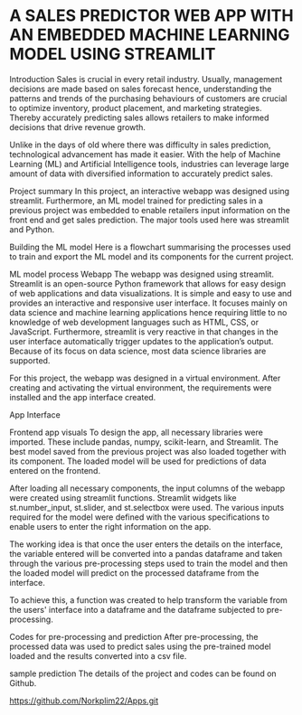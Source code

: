 # A SALES PREDICTOR WEB APP WITH AN EMBEDDED MACHINE LEARNING MODEL USING STREAMLIT

Introduction
Sales is crucial in every retail industry. Usually, management decisions are made based on sales forecast hence, understanding the patterns and trends of the purchasing behaviours of customers are crucial to optimize inventory, product placement, and marketing strategies. Thereby accurately predicting sales allows retailers to make informed decisions that drive revenue growth.

Unlike in the days of old where there was difficulty in sales prediction, technological advancement has made it easier. With the help of Machine Learning (ML) and Artificial Intelligence tools, industries can leverage large amount of data with diversified information to accurately predict sales.

Project summary
In this project, an interactive webapp was designed using streamlit. Furthermore, an ML model trained for predicting sales in a previous project was embedded to enable retailers input information on the front end and get sales prediction. The major tools used here was streamlit and Python.

Building the ML model
Here is a flowchart summarising the processes used to train and export the ML model and its components for the current project.


ML model process
Webapp
The webapp was designed using streamlit. Streamlit is an open-source Python framework that allows for easy design of web applications and data visualizations. It is simple and easy to use and provides an interactive and responsive user interface. It focuses mainly on data science and machine learning applications hence requiring little to no knowledge of web development languages such as HTML, CSS, or JavaScript. Furthermore, streamlit is very reactive in that changes in the user interface automatically trigger updates to the application’s output. Because of its focus on data science, most data science libraries are supported.

For this project, the webapp was designed in a virtual environment. After creating and activating the virtual environment, the requirements were installed and the app interface created.

App Interface


Frontend app visuals
To design the app, all necessary libraries were imported. These include pandas, numpy, scikit-learn, and Streamlit. The best model saved from the previous project was also loaded together with its component. The loaded model will be used for predictions of data entered on the frontend.

After loading all necessary components, the input columns of the webapp were created using streamlit functions. Streamlit widgets like st.number_input, st.slider, and st.selectbox were used. The various inputs required for the model were defined with the various specifications to enable users to enter the right information on the app.

The working idea is that once the user enters the details on the interface, the variable entered will be converted into a pandas dataframe and taken through the various pre-processing steps used to train the model and then the loaded model will predict on the processed dataframe from the interface.

To achieve this, a function was created to help transform the variable from the users' interface into a dataframe and the dataframe subjected to pre-processing.


Codes for pre-processing and prediction
After pre-processing, the processed data was used to predict sales using the pre-trained model loaded and the results converted into a csv file.


sample prediction
The details of the project and codes can be found on Github.

https://github.com/Norkplim22/Apps.git 
